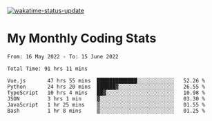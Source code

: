 [![wakatime-status-update](https://github.com/noopurphalak/noopurphalak/workflows/wakatime-status-update/badge.svg)](https://github.com/noopurphalak/noopurphalak/actions/workflows/main.yml)

# My Monthly Coding Stats

<!--START_SECTION:waka-->

```text
From: 16 May 2022 - To: 15 June 2022

Total Time: 91 hrs 11 mins

Vue.js       47 hrs 55 mins  █████████████░░░░░░░░░░░░   52.26 %
Python       24 hrs 20 mins  ██████▓░░░░░░░░░░░░░░░░░░   26.55 %
TypeScript   10 hrs 4 mins   ██▓░░░░░░░░░░░░░░░░░░░░░░   10.98 %
JSON         3 hrs 1 min     ▓░░░░░░░░░░░░░░░░░░░░░░░░   03.30 %
JavaScript   1 hr 25 mins    ▒░░░░░░░░░░░░░░░░░░░░░░░░   01.55 %
Bash         1 hr 8 mins     ▒░░░░░░░░░░░░░░░░░░░░░░░░   01.25 %
```

<!--END_SECTION:waka-->
